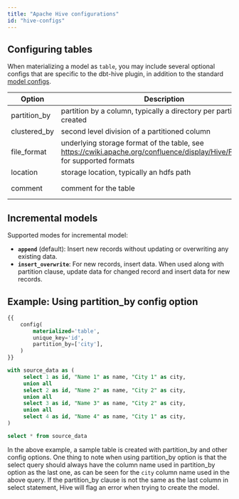 ```yaml
---
title: "Apache Hive configurations"
id: "hive-configs"
---
```


## Configuring tables

When materializing a model as `table`, you may include several optional configs that are specific to the dbt-hive plugin, in addition to the standard [model configs](/reference/model-configs).

| Option  | Description                                        | Required?               | Example                  |
|---------|----------------------------------------------------|-------------------------|--------------------------|
| partition_by | partition by a column, typically a directory per partition is created | No | partition_by=['name'] |
| clustered_by | second level division of a partitioned column  | No | clustered_by=['age'] |
| file_format | underlying storage format of the table, see https://cwiki.apache.org/confluence/display/Hive/FileFormats for supported formats | No | file_format='PARQUET' |
| location | storage location, typically an hdfs path | No | LOCATION='/user/etl/destination' |
| comment | comment for the table | No | comment='this is the cleanest model' |

## Incremental models

Supported modes for incremental model:
 - **`append`** (default): Insert new records without updating or overwriting any existing data.
 - **`insert_overwrite`**: For new records, insert data. When used along with partition clause, update data for changed record and insert data for new records. 

## Example: Using partition_by config option

<File name='hive_partition_by.sql'>

```sql
{{
    config(
        materialized='table',
        unique_key='id',
        partition_by=['city'],
    )
}}

with source_data as (
     select 1 as id, "Name 1" as name, "City 1" as city,
     union all
     select 2 as id, "Name 2" as name, "City 2" as city,
     union all
     select 3 as id, "Name 3" as name, "City 2" as city,
     union all
     select 4 as id, "Name 4" as name, "City 1" as city,
)

select * from source_data
```

</File>

In the above example, a sample table is created with partition_by and other config options. One thing to note when using partition_by option is that the select query should always have the column name used in partition_by option as the last one, as can be seen for the ```city``` column name used in the above query. If the partition_by clause is not the same as the last column in select statement, Hive will flag an error when trying to create the model.
